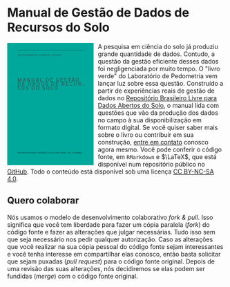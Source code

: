 # Manual de Gestão de Dados de Recursos do Solo

<img src="img/verde.png" width="200" style="float: left; padding: 0 10px 0 0;">

A pesquisa em ciência do solo já produziu grande quantidade de dados. Contudo, a questão da gestão eficiente desses dados foi negligenciada por muito tempo. O "livro verde" do Laboratório de Pedometria vem lançar luz sobre essa questão. Construído a partir de experiências reais de gestão de dados no [Repositório Brasileiro Livre para Dados Abertos do Solo](https://www.pedometria.org/febr/), o manual lida com questões que vão da produção dos dados no campo à sua disponibilização em formato digital. Se você quiser saber mais sobre o livro ou contribuir em sua construção, [entre em contato](/#contato) conosco agora mesmo. Você pode conferir o código fonte, em `RMarkdown` e $\LaTeX$, que está disponível num repositório público no [GitHub](https://github.com/samuel-rosa/verde). Todo o conteúdo está disponível sob uma licença [CC BY-NC-SA 4.0](https://creativecommons.org/licenses/by-nc-sa/4.0/deed.pt_BR).

## Quero colaborar

Nós usamos o modelo de desenvolvimento colaborativo _fork & pull_. Isso significa que você tem liberdade para fazer um cópia paralela (_fork_) do código fonte e fazer as alterações que julgar necessárias. Tudo isso sem que seja necessário nos pedir qualquer autorização. Caso as alterações que você realizar na sua cópia pessoal do código fonte sejam interessantes e você tenha interesse em compartilhar elas conosco, então basta solicitar que sejam puxadas (_pull request_) para o código fonte original. Depois de uma revisão das suas alterações, nós decidiremos se elas podem ser fundidas (_merge_) com o código fonte original.
